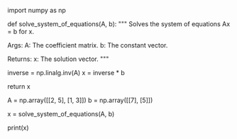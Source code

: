 import numpy as np

def solve_system_of_equations(A, b):
  """
  Solves the system of equations Ax = b for x.

  Args:
    A: The coefficient matrix.
    b: The constant vector.

  Returns:
    x: The solution vector.
  """

  inverse = np.linalg.inv(A)
  x = inverse * b

  return x

A = np.array([[2, 5], [1, 3]])
b = np.array([[7], [5]])

x = solve_system_of_equations(A, b)

print(x)
